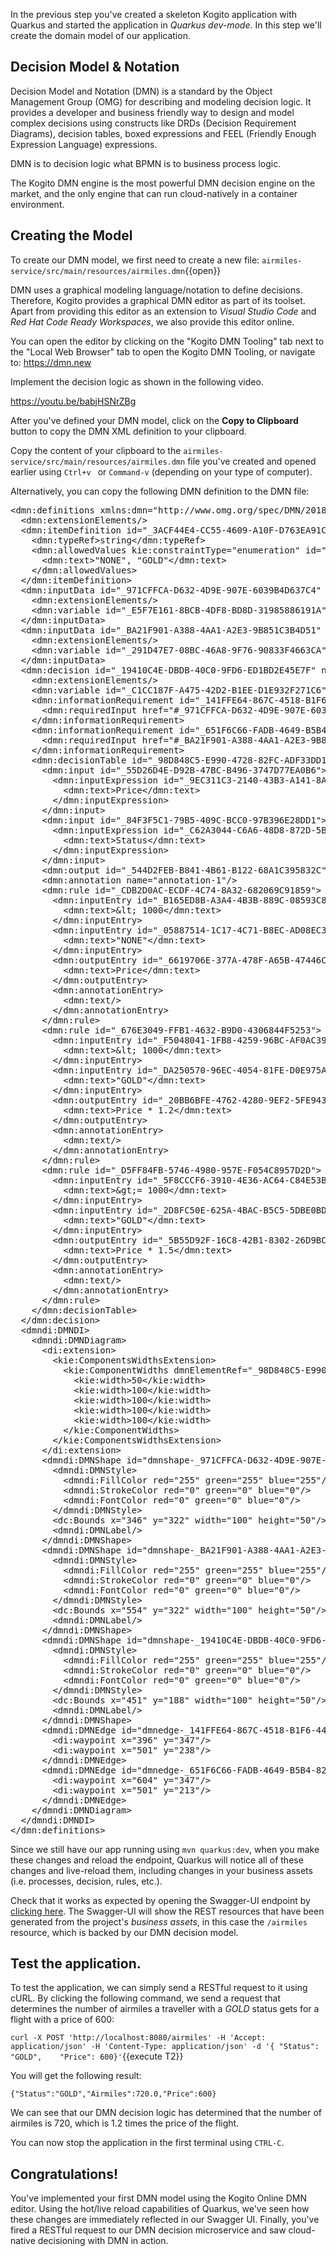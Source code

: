 In the previous step you've created a skeleton Kogito application with Quarkus and started the application in _Quarkus dev-mode_. In this step we'll create the domain model of our application.

## Decision Model & Notation

Decision Model and Notation (DMN) is a standard by the Object Management Group (OMG) for describing and modeling decision logic. It provides a developer and business friendly way to design and model complex decisions using constructs like DRDs (Decision Requirement Diagrams), decision tables, boxed expressions and FEEL (Friendly Enough Expression Language) expressions.

DMN is to decision logic what BPMN is to business process logic.

The Kogito DMN engine is the most powerful DMN decision engine on the market, and the only engine that can run cloud-natively in a container environment.

## Creating the Model

To create our DMN model, we first need to create a new file: `airmiles-service/src/main/resources/airmiles.dmn`{{open}}

DMN uses a graphical modeling language/notation to define decisions. Therefore, Kogito provides a graphical DMN editor as part of its toolset. Apart from providing this editor as an extension to _Visual Studio Code_ and _Red Hat Code Ready Workspaces_, we also  provide this editor online.

You can open the editor by clicking on the "Kogito DMN Tooling" tab next to the "Local Web Browser" tab to open the Kogito DMN Tooling, or navigate to: https://dmn.new

Implement the decision logic as shown in the following video.

https://youtu.be/babjHSNrZBg

After you've defined your DMN model, click on the **Copy to Clipboard** button to copy the DMN XML definition to your clipboard.

Copy the content of your clipboard to the `airmiles-service/src/main/resources/airmiles.dmn` file you've created and opened earlier using `Ctrl+v ` or `Command-v` (depending on your type of computer).

Alternatively, you can copy the following DMN definition to the DMN file:

<pre class="file" data-filename="./airmiles-service/src/main/resources/airmiles.dmn" data-target="replace">
&lt;dmn:definitions xmlns:dmn=&quot;http://www.omg.org/spec/DMN/20180521/MODEL/&quot; xmlns=&quot;https://kiegroup.org/dmn/_5D27A744-6EE3-4BC6-B891-9A8669912C99&quot; xmlns:di=&quot;http://www.omg.org/spec/DMN/20180521/DI/&quot; xmlns:kie=&quot;http://www.drools.org/kie/dmn/1.2&quot; xmlns:dmndi=&quot;http://www.omg.org/spec/DMN/20180521/DMNDI/&quot; xmlns:dc=&quot;http://www.omg.org/spec/DMN/20180521/DC/&quot; xmlns:feel=&quot;http://www.omg.org/spec/DMN/20180521/FEEL/&quot; id=&quot;_114F5D03-A27F-437C-9078-743D9F77C0BE&quot; name=&quot;airmiles&quot; typeLanguage=&quot;http://www.omg.org/spec/DMN/20180521/FEEL/&quot; namespace=&quot;https://kiegroup.org/dmn/_5D27A744-6EE3-4BC6-B891-9A8669912C99&quot;&gt;
  &lt;dmn:extensionElements/&gt;
  &lt;dmn:itemDefinition id=&quot;_3ACF44E4-CC55-4609-A10F-D763EA91CFF9&quot; name=&quot;Status&quot; isCollection=&quot;false&quot;&gt;
    &lt;dmn:typeRef&gt;string&lt;/dmn:typeRef&gt;
    &lt;dmn:allowedValues kie:constraintType=&quot;enumeration&quot; id=&quot;_53BADE3B-9AAB-4B8B-BD94-89B92791C90E&quot;&gt;
      &lt;dmn:text&gt;&quot;NONE&quot;, &quot;GOLD&quot;&lt;/dmn:text&gt;
    &lt;/dmn:allowedValues&gt;
  &lt;/dmn:itemDefinition&gt;
  &lt;dmn:inputData id=&quot;_971CFFCA-D632-4D9E-907E-6039B4D637C4&quot; name=&quot;Status&quot;&gt;
    &lt;dmn:extensionElements/&gt;
    &lt;dmn:variable id=&quot;_E5F7E161-8BCB-4DF8-BD8D-31985886191A&quot; name=&quot;Status&quot; typeRef=&quot;Status&quot;/&gt;
  &lt;/dmn:inputData&gt;
  &lt;dmn:inputData id=&quot;_BA21F901-A388-4AA1-A2E3-9B851C3B4D51&quot; name=&quot;Price&quot;&gt;
    &lt;dmn:extensionElements/&gt;
    &lt;dmn:variable id=&quot;_291D47E7-08BC-46A8-9F76-90833F4663CA&quot; name=&quot;Price&quot; typeRef=&quot;number&quot;/&gt;
  &lt;/dmn:inputData&gt;
  &lt;dmn:decision id=&quot;_19410C4E-DBDB-40C0-9FD6-ED1BD2E45E7F&quot; name=&quot;Airmiles&quot;&gt;
    &lt;dmn:extensionElements/&gt;
    &lt;dmn:variable id=&quot;_C1CC187F-A475-42D2-B1EE-D1E932F271C6&quot; name=&quot;Airmiles&quot; typeRef=&quot;number&quot;/&gt;
    &lt;dmn:informationRequirement id=&quot;_141FFE64-867C-4518-B1F6-445132968CB3&quot;&gt;
      &lt;dmn:requiredInput href=&quot;#_971CFFCA-D632-4D9E-907E-6039B4D637C4&quot;/&gt;
    &lt;/dmn:informationRequirement&gt;
    &lt;dmn:informationRequirement id=&quot;_651F6C66-FADB-4649-B5B4-8203E6207335&quot;&gt;
      &lt;dmn:requiredInput href=&quot;#_BA21F901-A388-4AA1-A2E3-9B851C3B4D51&quot;/&gt;
    &lt;/dmn:informationRequirement&gt;
    &lt;dmn:decisionTable id=&quot;_98D848C5-E990-4728-82FC-ADF33DD1919E&quot; hitPolicy=&quot;UNIQUE&quot; preferredOrientation=&quot;Rule-as-Row&quot;&gt;
      &lt;dmn:input id=&quot;_55D26D4E-D92B-47BC-B496-3747D77EA0B6&quot;&gt;
        &lt;dmn:inputExpression id=&quot;_9EC311C3-2140-43B3-A141-8A42DB00DB8D&quot; typeRef=&quot;number&quot;&gt;
          &lt;dmn:text&gt;Price&lt;/dmn:text&gt;
        &lt;/dmn:inputExpression&gt;
      &lt;/dmn:input&gt;
      &lt;dmn:input id=&quot;_84F3F5C1-79B5-409C-BCC0-97B396E28DD1&quot;&gt;
        &lt;dmn:inputExpression id=&quot;_C62A3044-C6A6-48D8-872D-5B330E0C8047&quot; typeRef=&quot;string&quot;&gt;
          &lt;dmn:text&gt;Status&lt;/dmn:text&gt;
        &lt;/dmn:inputExpression&gt;
      &lt;/dmn:input&gt;
      &lt;dmn:output id=&quot;_544D2FEB-B841-4B61-B122-68A1C395832C&quot;/&gt;
      &lt;dmn:annotation name=&quot;annotation-1&quot;/&gt;
      &lt;dmn:rule id=&quot;_CDB2D0AC-ECDF-4C74-8A32-682069C91859&quot;&gt;
        &lt;dmn:inputEntry id=&quot;_B165ED8B-A3A4-4B3B-889C-08593C8F9A87&quot;&gt;
          &lt;dmn:text&gt;&amp;lt; 1000&lt;/dmn:text&gt;
        &lt;/dmn:inputEntry&gt;
        &lt;dmn:inputEntry id=&quot;_05887514-1C17-4C71-B8EC-AD08EC30C0CF&quot;&gt;
          &lt;dmn:text&gt;&quot;NONE&quot;&lt;/dmn:text&gt;
        &lt;/dmn:inputEntry&gt;
        &lt;dmn:outputEntry id=&quot;_6619706E-377A-478F-A65B-47446C49EEEB&quot;&gt;
          &lt;dmn:text&gt;Price&lt;/dmn:text&gt;
        &lt;/dmn:outputEntry&gt;
        &lt;dmn:annotationEntry&gt;
          &lt;dmn:text/&gt;
        &lt;/dmn:annotationEntry&gt;
      &lt;/dmn:rule&gt;
      &lt;dmn:rule id=&quot;_676E3049-FFB1-4632-B9D0-4306844F5253&quot;&gt;
        &lt;dmn:inputEntry id=&quot;_F5048041-1FB8-4259-96BC-AF0AC391CB61&quot;&gt;
          &lt;dmn:text&gt;&amp;lt; 1000&lt;/dmn:text&gt;
        &lt;/dmn:inputEntry&gt;
        &lt;dmn:inputEntry id=&quot;_DA250570-96EC-4054-81FE-D0E975A5F365&quot;&gt;
          &lt;dmn:text&gt;&quot;GOLD&quot;&lt;/dmn:text&gt;
        &lt;/dmn:inputEntry&gt;
        &lt;dmn:outputEntry id=&quot;_20BB6BFE-4762-4280-9EF2-5FE9431645B2&quot;&gt;
          &lt;dmn:text&gt;Price * 1.2&lt;/dmn:text&gt;
        &lt;/dmn:outputEntry&gt;
        &lt;dmn:annotationEntry&gt;
          &lt;dmn:text/&gt;
        &lt;/dmn:annotationEntry&gt;
      &lt;/dmn:rule&gt;
      &lt;dmn:rule id=&quot;_D5FF84FB-5746-4980-957E-F054C8957D2D&quot;&gt;
        &lt;dmn:inputEntry id=&quot;_5F8CCCF6-3910-4E36-AC64-C84E53B49E01&quot;&gt;
          &lt;dmn:text&gt;&amp;gt;= 1000&lt;/dmn:text&gt;
        &lt;/dmn:inputEntry&gt;
        &lt;dmn:inputEntry id=&quot;_2D8FC50E-625A-4BAC-B5C5-5DBE0BD14991&quot;&gt;
          &lt;dmn:text&gt;&quot;GOLD&quot;&lt;/dmn:text&gt;
        &lt;/dmn:inputEntry&gt;
        &lt;dmn:outputEntry id=&quot;_5B55D92F-16C8-42B1-8302-26D9BC21EE3A&quot;&gt;
          &lt;dmn:text&gt;Price * 1.5&lt;/dmn:text&gt;
        &lt;/dmn:outputEntry&gt;
        &lt;dmn:annotationEntry&gt;
          &lt;dmn:text/&gt;
        &lt;/dmn:annotationEntry&gt;
      &lt;/dmn:rule&gt;
    &lt;/dmn:decisionTable&gt;
  &lt;/dmn:decision&gt;
  &lt;dmndi:DMNDI&gt;
    &lt;dmndi:DMNDiagram&gt;
      &lt;di:extension&gt;
        &lt;kie:ComponentsWidthsExtension&gt;
          &lt;kie:ComponentWidths dmnElementRef=&quot;_98D848C5-E990-4728-82FC-ADF33DD1919E&quot;&gt;
            &lt;kie:width&gt;50&lt;/kie:width&gt;
            &lt;kie:width&gt;100&lt;/kie:width&gt;
            &lt;kie:width&gt;100&lt;/kie:width&gt;
            &lt;kie:width&gt;100&lt;/kie:width&gt;
            &lt;kie:width&gt;100&lt;/kie:width&gt;
          &lt;/kie:ComponentWidths&gt;
        &lt;/kie:ComponentsWidthsExtension&gt;
      &lt;/di:extension&gt;
      &lt;dmndi:DMNShape id=&quot;dmnshape-_971CFFCA-D632-4D9E-907E-6039B4D637C4&quot; dmnElementRef=&quot;_971CFFCA-D632-4D9E-907E-6039B4D637C4&quot; isCollapsed=&quot;false&quot;&gt;
        &lt;dmndi:DMNStyle&gt;
          &lt;dmndi:FillColor red=&quot;255&quot; green=&quot;255&quot; blue=&quot;255&quot;/&gt;
          &lt;dmndi:StrokeColor red=&quot;0&quot; green=&quot;0&quot; blue=&quot;0&quot;/&gt;
          &lt;dmndi:FontColor red=&quot;0&quot; green=&quot;0&quot; blue=&quot;0&quot;/&gt;
        &lt;/dmndi:DMNStyle&gt;
        &lt;dc:Bounds x=&quot;346&quot; y=&quot;322&quot; width=&quot;100&quot; height=&quot;50&quot;/&gt;
        &lt;dmndi:DMNLabel/&gt;
      &lt;/dmndi:DMNShape&gt;
      &lt;dmndi:DMNShape id=&quot;dmnshape-_BA21F901-A388-4AA1-A2E3-9B851C3B4D51&quot; dmnElementRef=&quot;_BA21F901-A388-4AA1-A2E3-9B851C3B4D51&quot; isCollapsed=&quot;false&quot;&gt;
        &lt;dmndi:DMNStyle&gt;
          &lt;dmndi:FillColor red=&quot;255&quot; green=&quot;255&quot; blue=&quot;255&quot;/&gt;
          &lt;dmndi:StrokeColor red=&quot;0&quot; green=&quot;0&quot; blue=&quot;0&quot;/&gt;
          &lt;dmndi:FontColor red=&quot;0&quot; green=&quot;0&quot; blue=&quot;0&quot;/&gt;
        &lt;/dmndi:DMNStyle&gt;
        &lt;dc:Bounds x=&quot;554&quot; y=&quot;322&quot; width=&quot;100&quot; height=&quot;50&quot;/&gt;
        &lt;dmndi:DMNLabel/&gt;
      &lt;/dmndi:DMNShape&gt;
      &lt;dmndi:DMNShape id=&quot;dmnshape-_19410C4E-DBDB-40C0-9FD6-ED1BD2E45E7F&quot; dmnElementRef=&quot;_19410C4E-DBDB-40C0-9FD6-ED1BD2E45E7F&quot; isCollapsed=&quot;false&quot;&gt;
        &lt;dmndi:DMNStyle&gt;
          &lt;dmndi:FillColor red=&quot;255&quot; green=&quot;255&quot; blue=&quot;255&quot;/&gt;
          &lt;dmndi:StrokeColor red=&quot;0&quot; green=&quot;0&quot; blue=&quot;0&quot;/&gt;
          &lt;dmndi:FontColor red=&quot;0&quot; green=&quot;0&quot; blue=&quot;0&quot;/&gt;
        &lt;/dmndi:DMNStyle&gt;
        &lt;dc:Bounds x=&quot;451&quot; y=&quot;188&quot; width=&quot;100&quot; height=&quot;50&quot;/&gt;
        &lt;dmndi:DMNLabel/&gt;
      &lt;/dmndi:DMNShape&gt;
      &lt;dmndi:DMNEdge id=&quot;dmnedge-_141FFE64-867C-4518-B1F6-445132968CB3&quot; dmnElementRef=&quot;_141FFE64-867C-4518-B1F6-445132968CB3&quot;&gt;
        &lt;di:waypoint x=&quot;396&quot; y=&quot;347&quot;/&gt;
        &lt;di:waypoint x=&quot;501&quot; y=&quot;238&quot;/&gt;
      &lt;/dmndi:DMNEdge&gt;
      &lt;dmndi:DMNEdge id=&quot;dmnedge-_651F6C66-FADB-4649-B5B4-8203E6207335&quot; dmnElementRef=&quot;_651F6C66-FADB-4649-B5B4-8203E6207335&quot;&gt;
        &lt;di:waypoint x=&quot;604&quot; y=&quot;347&quot;/&gt;
        &lt;di:waypoint x=&quot;501&quot; y=&quot;213&quot;/&gt;
      &lt;/dmndi:DMNEdge&gt;
    &lt;/dmndi:DMNDiagram&gt;
  &lt;/dmndi:DMNDI&gt;
&lt;/dmn:definitions&gt;
</pre>

Since we still have our app running using `mvn quarkus:dev`, when you make these changes and reload the endpoint, Quarkus will notice all of these changes and live-reload them, including changes in your business assets (i.e. processes, decision, rules, etc.).

Check that it works as expected by opening the Swagger-UI endpoint by [clicking here](https://[[CLIENT_SUBDOMAIN]]-8080-[[KATACODA_HOST]].environments.katacoda.com/swagger-ui). The Swagger-UI will show the REST resources that have been generated from the project's _business assets_, in this case the `/airmiles` resource, which is backed by our DMN decision model.

## Test the application.

To test the application, we can simply send a RESTful request to it using cURL. By clicking the following command, we send a request that determines the number of airmiles a traveller with a _GOLD_ status gets for a flight with a price of 600:

`curl -X POST 'http://localhost:8080/airmiles' -H 'Accept: application/json' -H 'Content-Type: application/json' -d '{ "Status": "GOLD",	"Price": 600}'`{{execute T2}}

You will get the following result:

```console
{"Status":"GOLD","Airmiles":720.0,"Price":600}
```

We can see that our DMN decision logic has determined that the number of airmiles is 720, which is 1.2 times the price of the flight.

You can now stop the application in the first terminal using `CTRL-C`.

## Congratulations!

You've implemented your first DMN model using the Kogito Online DMN editor. Using the hot/live reload capabilities of Quarkus, we've seen how these changes are immediately reflected in our Swagger UI. Finally, you've fired a RESTful request to our DMN decision microservice and saw cloud-native decisioning with DMN in action.
